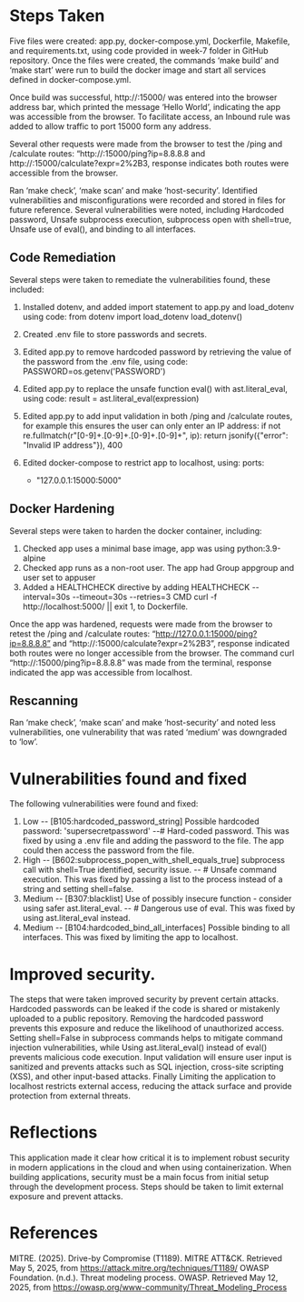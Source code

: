 # Steps Taken

Five files were created: app.py, docker-compose.yml, Dockerfile, Makefile,  and requirements.txt, using code provided in week-7 folder in GitHub repository. Once the files were created, the commands ‘make build’ and ‘make start’ were run to build the docker image and start all services defined in docker-compose.yml. 

Once build was successful, http://<IP>:15000/ was entered into the browser address bar, which printed the message ‘Hello World’, indicating the app was accessible from the browser. To facilitate access, an Inbound rule was added to allow traffic to port 15000 form any address.

Several other requests were made from the browser to test the /ping and /calculate routes: “http://<IP>:15000/ping?ip=8.8.8.8 and http://<IP>:15000/calculate?expr=2%2B3, response indicates both routes were accessible from the browser. 

Ran ‘make check’, ‘make scan’ and make ‘host-security’. Identified vulnerabilities and misconfigurations were recorded and stored in files for future reference. 
Several vulnerabilities were noted, including Hardcoded password, Unsafe subprocess execution, subprocess open with shell=true, Unsafe use of eval(), and binding to all interfaces. 

## Code Remediation
Several steps were taken to remediate the vulnerabilities found, these included:
1.	Installed dotenv, and added import statement to app.py and load_dotenv using code:
from dotenv import load_dotenv
load_dotenv()

2.	Created .env file to store passwords and secrets.

3.	Edited app.py to remove hardcoded password by retrieving the value of the password from the .env file, using code:
PASSWORD=os.getenv('PASSWORD')

4.	Edited app.py to replace the unsafe function eval() with ast.literal_eval, using code: 
 result = ast.literal_eval(expression)

5.	Edited app.py to add input validation in both /ping and /calculate routes, for example this ensures the user can only enter an IP address: 
if not re.fullmatch(r"[0-9]+\.[0-9]+\.[0-9]+\.[0-9]+", ip):
    	return jsonify({"error": "Invalid IP address"}), 400

6.	Edited docker-compose to restrict app to localhost, using:
ports:
      - "127.0.0.1:15000:5000"



## Docker Hardening
Several steps were taken to harden the docker container, including: 
1.	Checked app uses a minimal base image, app was using python:3.9-alpine
2.	Checked app runs as a non-root user. The app had Group appgroup and user set to appuser
3.	Added a HEALTHCHECK directive by adding HEALTHCHECK --interval=30s --timeout=30s --retries=3 CMD curl -f http://localhost:5000/ || exit 1, to Dockerfile.

Once the app was hardened, requests were made from the browser to retest the /ping and /calculate routes: “http://127.0.0.1:15000/ping?ip=8.8.8.8” and “http://<IP>:15000/calculate?expr=2%2B3”, response indicated both routes were no longer accessible from the browser.
The command curl “http://<IP>:15000/ping?ip=8.8.8.8” was made from the terminal, response indicated the app was accessible from localhost. 

## Rescanning 
 Ran ‘make check’, ‘make scan’ and make ‘host-security’ and noted less vulnerabilities, one vulnerability that was rated ‘medium’ was downgraded to ‘low’.

# Vulnerabilities found and fixed
The following vulnerabilities were found and fixed: 
1.	Low -- [B105:hardcoded_password_string] Possible hardcoded password: 'supersecretpassword' --# Hard-coded password. This was fixed by using a .env file and adding the password to the file. The app could then access the password from the file.
2.	High -- [B602:subprocess_popen_with_shell_equals_true] subprocess call with shell=True identified, security issue. --  # Unsafe command execution. This was fixed by passing a list to the process instead of a string and setting shell=false.
3.	Medium -- [B307:blacklist] Use of possibly insecure function - consider using safer ast.literal_eval. -- # Dangerous use of eval. This was fixed by using ast.literal_eval instead. 
4.	Medium -- [B104:hardcoded_bind_all_interfaces] Possible binding to all interfaces. This was fixed by limiting the app to localhost. 

# Improved security.
The steps that were taken improved security by prevent certain attacks. Hardcoded passwords can be leaked if the code is shared or mistakenly uploaded to a public repository. Removing the hardcoded password prevents this exposure and reduce the likelihood of unauthorized access. Setting shell=False in subprocess commands helps to mitigate command injection vulnerabilities, while Using ast.literal_eval() instead of eval() prevents malicious code execution. Input validation will ensure user input is sanitized and prevents attacks such as SQL injection, cross-site scripting (XSS), and other input-based attacks. Finally Limiting the application to localhost restricts external access, reducing the attack surface and provide protection from external threats. 

# Reflections
This application made it clear how critical it is to implement robust security in modern applications in the cloud and when using containerization. When building applications, security must be a main focus from initial setup through the development process. Steps should be taken to limit external exposure and prevent attacks.


# References
MITRE. (2025). Drive-by Compromise (T1189). MITRE ATT&CK. Retrieved May 5, 2025, from https://attack.mitre.org/techniques/T1189/
OWASP Foundation. (n.d.). Threat modeling process. OWASP. Retrieved May 12, 2025, from https://owasp.org/www-community/Threat_Modeling_Process



